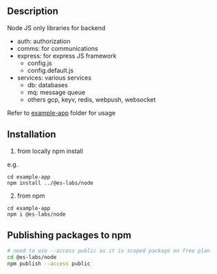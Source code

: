 ## Description

Node JS only libraries for backend

- auth: authorization
- comms:  for communications
- express: for express JS framework 
  - config.js
  - config.default.js
- services: various services
  - db: databases
  - mq: message queue
  - others gcp, keyv, redis, webpush, websocket

Refer to [example-app](../../example-app) folder for usage

## Installation

1. from locally
npm install <path-to-this-foder-from-where-you-want-to-install-this>

e.g.

```
cd example-app
npm install ../@es-labs/node
```

2. from npm

```
cd example-app
npm i @es-labs/node
```

## Publishing packages to npm

```bash
# need to use --access public as it is scoped package on free plan
cd @es-labs/node
npm publish --access public
```
